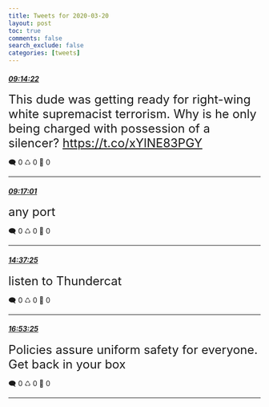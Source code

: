 ```yaml
---
title: Tweets for 2020-03-20
layout: post
toc: true
comments: false
search_exclude: false
categories: [tweets]
---
```



#### <a href = "https://twitter.com/deepfates/status/1241020262893539328">*09:14:22*</a>

<font size="5">This dude was getting ready for right-wing white supremacist terrorism. Why is he only being charged with possession of a silencer?   https://t.co/xYlNE83PGY</font>



🗨️ 0 ♺ 0 🤍  0   

---
    
#### <a href = "https://twitter.com/deepfates/status/1241020930119221248">*09:17:01*</a>

<font size="5">any port</font>



🗨️ 0 ♺ 0 🤍  0   

---
    
#### <a href = "https://twitter.com/deepfates/status/1241101560001654784">*14:37:25*</a>

<font size="5">listen to Thundercat</font>



🗨️ 0 ♺ 0 🤍  0   

---
    
#### <a href = "https://twitter.com/deepfates/status/1241135787279699970">*16:53:25*</a>

<font size="5">Policies assure uniform safety for everyone. Get back in your box</font>



🗨️ 0 ♺ 0 🤍  0   

---
    
            

